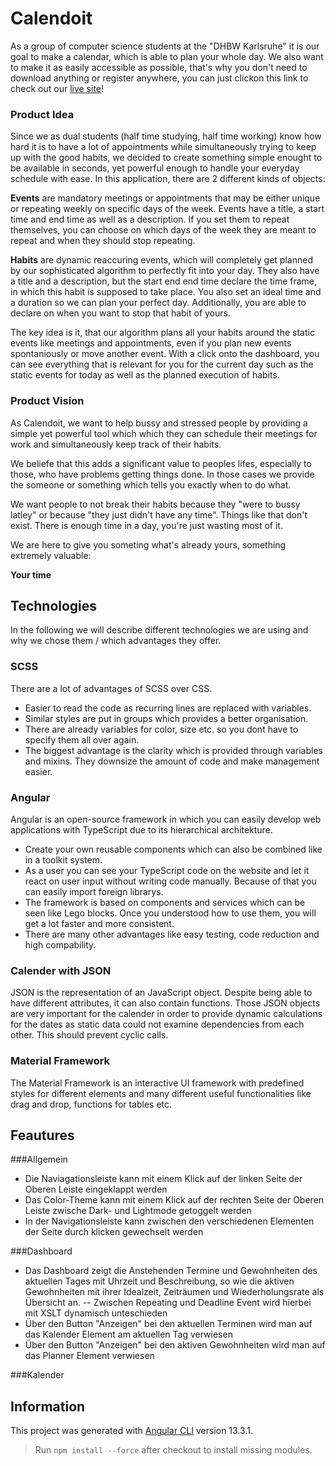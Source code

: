 # Calendoit

As a group of computer science students at the "DHBW Karlsruhe" it is our goal to make a calendar, which is able to plan your whole day.
We also want to make it as easily accessible as possible, that's why you don't need to download anything or register anywhere, you can just clickon this link to check out our [live site](https://dhbw-ka-pm.github.io/tinf21b6-calendoit/)!

### Product Idea
Since we as dual students (half time studying, half time working) know how hard it is to have a lot of appointments while simultaneously trying to keep up with the good habits, we decided to create something simple enought to be available in seconds, yet powerful enough to handle your everyday schedule with ease.
In this application, there are 2 different kinds of objects:

**Events** are mandatory meetings or appointments that may be either unique or repeating weekly on specific days of the week.
Events have a title, a start time and end time as well as a description.
If you set them to repeat themselves, you can choose on which days of the week they are meant to repeat and when they should stop repeating.

**Habits** are dynamic reaccuring events, which will completely get planned by our sophisticated algorithm to perfectly fit into your day.
They also have a title and a description, but the start end end time declare the time frame, in which this habit is supposed to take place.
You also set an ideal time and a duration so we can plan your perfect day.
Additionally, you are able to declare on when you want to stop that habit of yours.


The key idea is it, that our algorithm plans all your habits around the static events like meetings and appointments, even if you plan new events spontaniously or move another event. With a click onto the dashboard, you can see everything that is relevant for you for the current day such as the static events for today as well as the planned execution of habits.


### Product Vision
As Calendoit, we want to help bussy and stressed people by providing a simple yet powerful tool which which they can schedule their meetings for work and simultaneously keep track of their habits. 

We beliefe that this adds a significant value to peoples lifes, especially to those, who have problems getting things done.
In those cases we provide the someone or something which tells you exactly when to do what.

We want people to not break their habits because they "were to bussy latley" or because "they just didn't have any time".
Things like that don't exist. There is enough time in a day, you're just wasting most of it.

We are here to give you someting what's already yours, something extremely valuable:

**Your time**


## Technologies
In the following we will describe different technologies we are using and why we chose them / which advantages they offer.

### SCSS
There are a lot of advantages of SCSS over CSS. 
- Easier to read the code as recurring lines are replaced with variables.
- Similar styles are put in groups which provides a better organisation.
- There are already variables for color, size etc. so you dont have to specify them all over again.
- The biggest advantage is the clarity which is provided through variables and mixins. They downsize the amount of code and make management easier.

### Angular
Angular is an open-source framework in which you can easily develop web applications with TypeScript due to its hierarchical architekture.
- Create your own reusable components which can also be combined like in a toolkit system. 
- As a user you can see your TypeScript code on the website and let it react on user input without writing code manually. Because of that you can easily import foreign librarys.
- The framework is based on components and services which can be seen like Lego blocks. Once you understood how to use them, you will get a lot faster and more consistent.
- There are many other advantages like easy testing, code reduction and high compability.

### Calender with JSON
JSON is the representation of an JavaScript object. Despite being able to have different attributes, it can also contain functions. Those JSON objects are very important for the calender in order to provide dynamic calculations for the dates as static data could not examine dependencies from each other. This should prevent cyclic calls.

### Material Framework
The Material Framework is an interactive UI framework with predefined styles for different elements and many different useful functionalities like drag and drop, functions for tables etc.

## Feautures
###Allgemein
- Die Naviagationsleiste kann mit einem Klick auf der linken Seite der Oberen Leiste eingeklappt werden
- Das Color-Theme kann mit einem Klick auf der rechten Seite der Oberen Leiste zwische Dark- und Lightmode getoggelt werden
- In der Navigationsleiste kann zwischen den verschiedenen Elementen der Seite durch klicken gewechselt werden

###Dashboard
- Das Dashboard zeigt die Anstehenden Termine und Gewohnheiten des aktuellen Tages mit Uhrzeit und Beschreibung, so wie die aktiven Gewohnheiten mit ihrer Idealzeit, Zeiträumen und Wiederholungsrate als Übersicht an.
-- Zwischen Repeating und Deadline Event wird hierbei mit XSLT dynamisch unteschieden
- Über den Button "Anzeigen" bei den aktuellen Terminen wird man auf das Kalender Element am aktuellen Tag verwiesen
- Über den Button "Anzeigen" bei den aktiven Gewohnheiten wird man auf das Planner Element verwiesen

###Kalender

  

## Information

This project was generated with [Angular CLI](https://github.com/angular/angular-cli) version 13.3.1.
> Run `npm install --force` after checkout to install missing modules.
